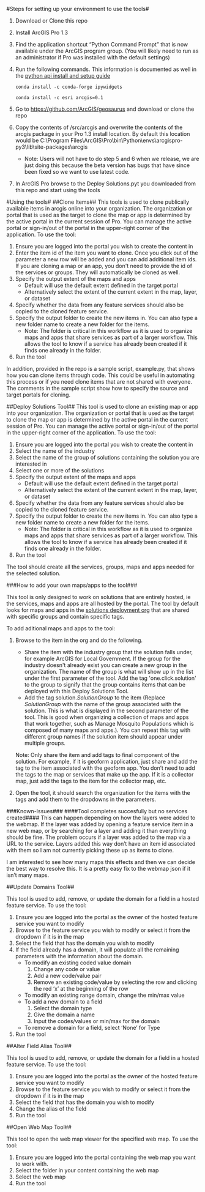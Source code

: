 #Steps for setting up your environment to use the tools#
1. Download or Clone this repo
2. Install ArcGIS Pro 1.3
3. Find the application shortcut “Python Command Prompt” that is now available under the ArcGIS program group. (You will likely need to run as an administrator if Pro was installed with the default settings)
4. Run the following commands. This information is documented as well in the [python api install and setup guide](https://developers.arcgis.com/python/guide/Install-and-set-up/)
   
    ```
    conda install -c conda-forge ipywidgets
    ```
    ```
    conda install -c esri arcgis=0.1
    ```
5. Go to https://github.com/ArcGIS/geosaurus and download or clone the repo
6. Copy the contents of /src/arcgis and overwrite the contents of the arcgis package in your Pro 1.3 install location. By default this location would be C:\Program Files\ArcGIS\Pro\bin\Python\envs\arcgispro-py3\lib\site-packages\arcgis
    - Note: Users will not have to do step 5 and 6 when we release, we are just doing this because the beta version has bugs that have since been fixed so we want to use latest code.
7. In ArcGIS Pro browse to the Deploy Solutions.pyt you downloaded from this repo and start using the tools

#Using the tools#
##Clone Items##
This tools is used to clone publically available items in arcgis online into your organization. The organization or portal that is used as the target to clone the map or app is determined by the active portal in the current session of Pro. You can manage the active portal or sign-in/out of the portal in the upper-right corner of the application. To use the tool:

1. Ensure you are logged into the portal you wish to create the content in
2. Enter the item id of the item you want to clone. Once you click out of the parameter a new row will be added and you can add additional item ids. If you are cloning a map or an app, you don't need to provide the id of the services or groups. They will automatically be cloned as well.
3. Specify the output extent of the maps and apps
    - Default will use the default extent defined in the target portal
    - Alternatively select the extent of the current extent in the map, layer, or dataset
4. Specify whether the data from any feature services should also be copied to the cloned feature service. 
5. Specify the output folder to create the new items in. You can also type a new folder name to create a new folder for the items.
    - Note: The folder is critical in this workflow as it is used to organize maps and apps that share services as part of a larger workflow. This allows the tool to know if a service has already been created if it finds one already in the folder.
6. Run the tool

In addition, provided in the repo is a sample script, example.py, that shows how you can clone items through code. This could be useful in automating this process or if you need clone items that are not shared with everyone. The comments in the sample script show how to specify the source and target portals for cloning.

##Deploy Solutions Tool##
This tool is used to clone an existing map or app into your organization. The organization or portal that is used as the target to clone the map or app is determined by the active portal in the current session of Pro. You can manage the active portal or sign-in/out of the portal in the upper-right corner of the application. To use the tool:

1. Ensure you are logged into the portal you wish to create the content in
2. Select the name of the industry
2. Select the name of the group of solutions containing the solution you are interested in
3. Select one or more of the solutions
4. Specify the output extent of the maps and apps
    - Default will use the default extent defined in the target portal
    - Alternatively select the extent of the current extent in the map, layer, or dataset
5. Specify whether the data from any feature services should also be copied to the cloned feature service. 
6. Specify the output folder to create the new items in. You can also type a new folder name to create a new folder for the items.
    - Note: The folder is critical in this workflow as it is used to organize maps and apps that share services as part of a larger workflow. This allows the tool to know if a service has already been created if it finds one already in the folder.
7. Run the tool

The tool should create all the services, groups, maps and apps needed for the selected solution.

###How to add your own maps/apps to the tool###

This tool is only designed to work on solutions that are entirely hosted, ie the services, maps and apps are all hosted by the portal. The tool by default looks for maps and apps in the [solutions deployment org](#http://arcgissolutionsdeploymentdev.maps.arcgis.com/) that are shared with specific groups and contain specific tags.

To add aditional maps and apps to the tool:

1. Browse to the item in the org and do the following. 
    - Share the item with the industry group that the solution falls under, for example ArcGIS for Local Government. If the group for the industry doesn't already exist you can create a new group in the organization. The name of the group is what will show up in the list under the first parameter of the tool. Add the tag 'one.click.solution' to the group to signify that the group contains items that can be deployed with this Deploy Solutions Tool.
    - Add the tag solution.*SolutionGroup* to the item (Replace *SolutionGroup* with the name of the group associated with the solution. This is what is displayed in the second parameter of the tool. This is good when organizing a collection of maps and apps that work together, such as Manage Mosquito Populations which is composed of many maps and apps.). You can repeat this tag with different group names if the solution item should appear under multiple groups.

    Note: Only share the item and add tags to final component of the solution. For example, if it is geoform application, just share and add the tag to the item associated with the geoform app. You don’t need to add the tags to the map or services that make up the app. If it is a collector map, just add the tags to the item for the collector map, etc.
    
2. Open the tool, it should search the organization for the items with the tags and add them to the dropdowns in the parameters.

###Known-Issues###
####Tool completes succesfully but no services created####
This can happen depending on how the layers were added to the webmap. If the layer was added by opening a feature service item in a new web map, or by searching for a layer and adding it than everything should be fine. The problem occurs if a layer was added to the map via a URL to the service. Layers added this way don’t have an item id associated with them so I am not currently picking these up as items to clone.

I am interested to see how many maps this effects and then we can decide the best way to resolve this. It is a pretty easy fix to the webmap json if it isn’t many maps.

##Update Domains Tool##

This tool is used to add, remove, or update the domain for a field in a hosted feature service. To use the tool:

1. Ensure you are logged into the portal as the owner of the hosted feature service you want to modify
2. Browse to the feature service you wish to modify or select it from the dropdown if it is in the map
3. Select the field that has the domain you wish to modify
4. If the field already has a domain, it will populate all the remaining parameters with the information about the domain.
    - To modify an existing coded value domain
        1. Change any code or value
        2. Add a new code/value pair
        3. Remove an existing code/value by selecting the row and clicking the red ‘x’ at the beginning of the row
    - To modify an existing range domain, change the min/max value
    - To add a new domain to a field
        1. Select the domain type
        2. Give the domain a name
        3. Input the codes/values or min/max for the domain
    - To remove a domain for a field, select ‘None’ for Type
5. Run the tool

##Alter Field Alias Tool##

This tool is used to add, remove, or update the domain for a field in a hosted feature service. To use the tool:

1. Ensure you are logged into the portal as the owner of the hosted feature service you want to modify
2. Browse to the feature service you wish to modify or select it from the dropdown if it is in the map
3. Select the field that has the domain you wish to modify
4. Change the alias of the field
5. Run the tool

##Open Web Map Tool##

This tool to open the web map viewer for the specified web map. To use the tool:

1. Ensure you are logged into the portal containing the web map you want to work with.
2. Select the folder in your content containing the web map
3. Select the web map
4. Run the tool
